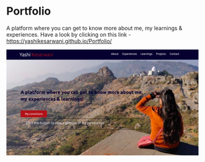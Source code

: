 # Portfolio

A platform where you can get to know more about me, my learnings & experiences. 
Have a look by clicking on this link - https://yashikesarwani.github.io/Portfolio/

![alt text](https://github.com/yashikesarwani/Portfolio/blob/main/img/Screenshot%202022-04-28%20at%209.20.05%20PM.png?raw=true)
